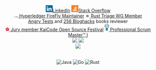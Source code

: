 <div>
  <div align="center">
    <a href="https://www.linkedin.com/in/alexey-semenyuk-60410b94/" title="LinkedIn Profile"><img width="22" src="images/linkedin.svg">LinkedIn</a>
    <a href="https://stackoverflow.com/users/2650960/alexey-semenyuk" title="Stack Overflow Profile"><img width="22" src="images/stackoverflow.svg">Stack Overflow</a>
  </div>
  <div align="center">
    <a href="https://lf-hyperledger.atlassian.net/wiki/spaces/FIR/pages/20155055/Maintainers" title="LF Decentralized Trust"><img width="13.3" src="images/hyperledger-firefly.png"> Hyperledger FireFly Maintainer</a>
      <a href="https://www.rust-lang.org/governance/wgs/wg-triage" title="Rust"><img width="13.3" src="images/images_rust.jpeg"> Rust Triage WG Member</a>
  </div>
  <div align="center">
    <a href="https://www.amazon.co.uk/Angry-Tests-Yegor-Bugayenko/dp/B0F54QSHHS?asin=B0F54QSHHS&revisionId=&format=4&depth=1" title="Angry Tests">Angry Tests</a> and <a href="https://www.amazon.com/256-Bloghacks-Yegor-Bugayenko/dp/1537688669?asin=1537688669&revisionId=&format=4&depth=1" title="256 Bloghacks">256 Bloghacks</a> books reviewer
  </div>
  <div align="center">
    <a href="https://www.kaicode.org/2024.html" title="KaiCode Open Source Festival"><img width="13.3" src="images/logo_kaicode.svg"> Jury member KaiCode Open Source Festival</a>
    <a href="https://www.scrum.org/user/517210" title="PSMI"><img width="13.3" src="images/Scrumorg-PSMI_certification.png"> Professional Scrum Master™ I</a>
  </div>
  <div align="center">
    <img height="200em" src="https://awesome-github-stats.azurewebsites.net/user-stats/alex-semenyuk" />
    <img height="210em" src="https://stackoverflow-card.vercel.app/?userID=2650960"/>
  </div>
  <div align="center">
   <img height="153em" src="https://github-profile-trophy.vercel.app/?username=alex-semenyuk"/>
   
   \
    ![Java](https://img.shields.io/badge/java-%23ED8B00.svg?style=for-the-badge&logo=java&logoColor=white)  ![Go](https://img.shields.io/badge/go-%2300ADD8.svg?style=for-the-badge&logo=go&logoColor=white)  ![Rust](https://img.shields.io/badge/rust-%23000000.svg?style=for-the-badge&logo=rust&logoColor=white)
    
  </div>
</div>
 
  

